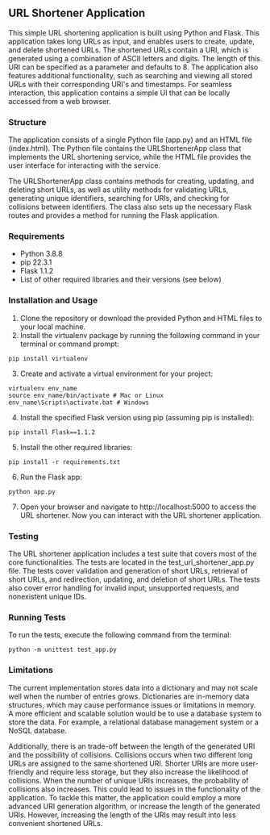 ## URL Shortener Application
This simple URL shortening application is built using Python and Flask. This application takes long URLs as input, and enables users to create, update, and delete shortened URLs. The shortened URLs contain a URI, which is generated using a combination of ASCII letters and digits. The length of this URI can be specified as a parameter and defaults to 8. The application also features additional functionality, such as searching and viewing all stored URLs with their corresponding URI's and timestamps. For seamless interaction, this application contains a simple UI that can be locally accessed from a web browser.

### Structure
The application consists of a single Python file (app.py) and an HTML file (index.html). The Python file contains the URLShortenerApp class that implements the URL shortening service, while the HTML file provides the user interface for interacting with the service.

The URLShortenerApp class contains methods for creating, updating, and deleting short URLs, as well as utility methods for validating URLs, generating unique identifiers, searching for URIs, and checking for collisions between identifiers. The class also sets up the necessary Flask routes and provides a method for running the Flask application.

### Requirements
* Python 3.8.8
* pip 22.3.1
* Flask 1.1.2
* List of other required libraries and their versions (see below)

### Installation and Usage
1. Clone the repository or download the provided Python and HTML files to your local machine.
2. Install the virtualenv package by running the following command in your terminal or command prompt:
```console
pip install virtualenv
```
3. Create and activate a virtual environment for your project:
```console
virtualenv env_name
source env_name/bin/activate # Mac or Linux
env_name\Scripts\activate.bat # Windows
```
4. Install the specified Flask version using pip (assuming pip is installed):
```console
pip install Flask==1.1.2
```
5. Install the other required libraries:
```console
pip install -r requirements.txt
```
6. Run the Flask app:
```console
python app.py
```
7. Open your browser and navigate to http://localhost:5000 to access the URL shortener. Now you can interact with the URL shortener application.

### Testing
The URL shortener application includes a test suite that covers most of the core functionalities. The tests are located in the test_url_shortener_app.py file. The tests cover validation and generation of short URLs, retrieval of short URLs, and redirection, updating, and deletion of short URLs. The tests also cover error handling for invalid input, unsupported requests, and nonexistent unique IDs.

### Running Tests
To run the tests, execute the following command from the terminal:
```console
python -m unittest test_app.py
```

### Limitations
The current implementation stores data into a dictionary and may not scale well when the number of entries grows. Dictionaries are in-memory data structures, which may cause performance issues or limitations in memory. A more efficient and scalable solution would be to use a database system to store the data. For example, a relational database management system or a NoSQL database.

Additionally, there is an trade-off between the length of the generated URI and the possibility of collisions. Collisions occurs when two different long URLs are assigned to the same shortened URI. Shorter URIs are more user-friendly and require less storage, but they also increase the likelihood of collisions. When the number of unique URIs increases, the probability of collisions also increases. This could lead to issues in the functionality of the application. To tackle this matter, the application could employ a more advanced URI generation algorithm, or increase the length of the generated URIs. However, increasing the length of the URIs may result into less convenient shortened URLs.